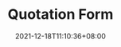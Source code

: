 ---
title: Quotation Form
date: 2021-12-18T11:10:36+08:00
draft: false
sitemapExclude: true
language: en
description: ""
image: "images/sign-makers-card.png"
images: ["images/sign-makers-card.png"]
type: page
layout: book-consultation
---